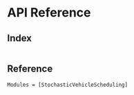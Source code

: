 # API Reference

## Index


```@index
```

## Reference

```@autodocs
Modules = [StochasticVehicleScheduling]
```
